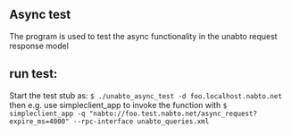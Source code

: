 ## Async test

The program is used to test the async functionality in the unabto
request response model

## run test:

Start the test stub as: `$ ./unabto_async_test -d foo.localhost.nabto.net` then e.g. use simpleclient_app to invoke the function with `$ simpleclient_app -q "nabto://foo.test.nabto.net/async_request?expire_ms=4000" --rpc-interface unabto_queries.xml`
